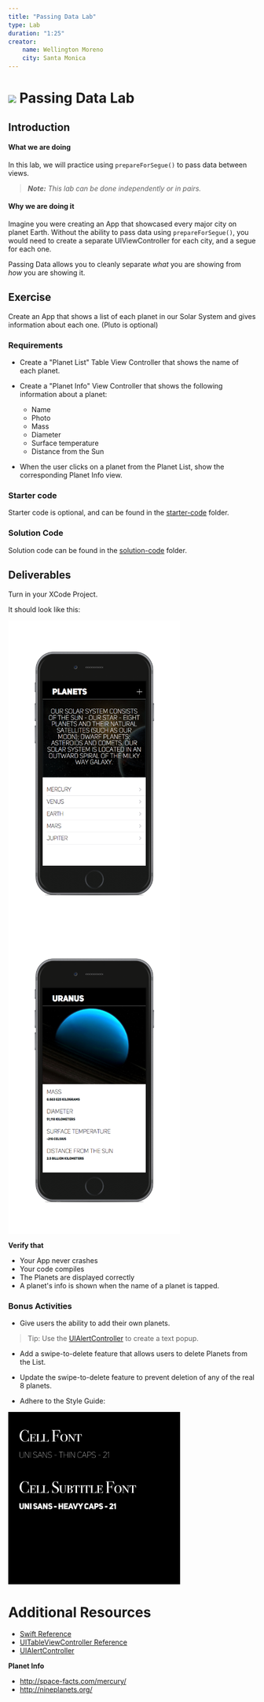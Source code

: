 ```yaml
---
title: "Passing Data Lab"
type: Lab
duration: "1:25"
creator:
    name: Wellington Moreno
    city: Santa Monica
---
```


# ![](https://ga-dash.s3.amazonaws.com/production/assets/logo-9f88ae6c9c3871690e33280fcf557f33.png) Passing Data Lab

## Introduction

#### What we are doing

In this lab, we will practice using `prepareForSegue()` to pass data between views.

> ***Note:*** _This lab can be done independently or in pairs._


#### Why we are doing it

Imagine you were creating an App that showcased every major city on planet Earth. Without the ability to pass data using `prepareForSegue()`,
you would need to create a separate UIViewController for each city, and a segue for each one.

Passing Data allows you to cleanly separate *what* you are showing from *how* you are showing it.

## Exercise

Create an App that shows a list of each planet in our Solar System and gives information about each one. (Pluto is optional)

### Requirements

+ Create a "Planet List" Table View Controller that shows the name of each planet.

+ Create a "Planet Info" View Controller that shows the following information about a planet:
    + Name
    + Photo
    + Mass
    + Diameter
    + Surface temperature
    + Distance from the Sun

+ When the user clicks on a planet from the Planet List, show the corresponding Planet Info view.

### Starter code

Starter code is optional, and can be found in the [starter-code](starter-code) folder.


### Solution Code
Solution code can be found in the [solution-code](solution-code) folder.

## Deliverables

Turn in your XCode Project.

It should look like this:

<img src="deliverables/Device-1.png" align="center" width="350">


<img src="deliverables/Device-2.png" align="center" width="350">

**Verify that**
+ Your App never crashes
+ Your code compiles
+ The Planets are displayed correctly
+ A planet's info is shown when the name of a planet is tapped.

### Bonus Activities

+ Give users the ability to add their own planets.
> Tip: Use the [UIAlertController](https://developer.apple.com/library/ios/documentation/UIKit/Reference/UIAlertController_class/) to
create a text popup.

+ Add a swipe-to-delete feature that allows users to delete Planets from the List.

+ Update the swipe-to-delete feature to prevent deletion of any of the real 8 planets.

+ Adhere to the Style Guide:

<img src="deliverables/Style-Guide.png" align="center" width="350">


# Additional Resources

+ [Swift Reference](https://developer.apple.com/library/ios/documentation/Swift/Conceptual/Swift_Programming_Language/GuidedTour.html#//apple_ref/doc/uid/TP40014097-CH2-ID1)
+ [UITableViewController Reference](https://developer.apple.com/library/ios/documentation/UIKit/Reference/UITableViewController_Class/)
+ [UIAlertController](https://developer.apple.com/library/ios/documentation/UIKit/Reference/UIAlertController_class/)

**Planet Info**
+ http://space-facts.com/mercury/
+ http://nineplanets.org/
